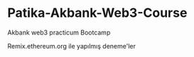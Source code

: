 # Patika-Akbank-Web3-Course
Akbank web3 practicum Bootcamp

Remix.ethereum.org ile yapılmış deneme'ler
